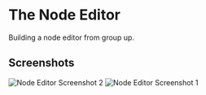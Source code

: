 # The Node Editor

Building a node editor from group up.

## Screenshots

![Node Editor Screenshot 2](https://github.com/iartist93/the-node-editor/blob/master/node-editor-progress-3.gif?raw=true)
![Node Editor Screenshot 1](https://github.com/iartist93/the-node-editor/blob/master/node-editor-screenshot-3-2.gif?raw=true)
